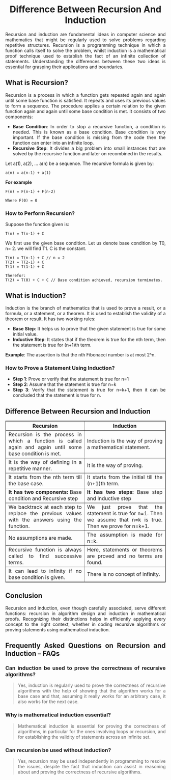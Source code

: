 <div align="justify">

# <div align="center">Difference Between Recursion And Induction</div>

Recursion and induction are fundamental ideas in computer science and mathematics that might be regularly used to solve problems regarding repetitive structures. Recursion is a programming technique in which a function calls itself to solve the problem, whilst induction is a mathematical proof technique used to establish the fact of an infinite collection of statements. Understanding the differences between these two ideas is essential for grasping their applications and boundaries.

## What is Recursion?

Recursion is a process in which a function gets repeated again and again until some base function is satisfied. It repeats and uses its previous values to form a sequence. The procedure applies a certain relation to the given function again and again until some base condition is met. It consists of two components:

- __Base Condition__: In order to stop a recursive function, a condition is needed. This is known as a base condition. Base condition is very important. If the base condition is missing from the code then the function can enter into an infinite loop.
- __Recursive Step__: It divides a big problem into small instances that are solved by the recursive function and later on recombined in the results.

Let a(1), a(2), ... a(n) be a sequence. The recursive formula is given by:

```
a(n) = a(n-1) + a(1)
```

__For example__

```
F(n) = F(n-1) + F(n-2)

Where F(0) = 0
```

### How to Perform Recursion? 

Suppose the function given is:

```
T(n) = T(n-1) + C
```

We first use the given base condition. Let us denote base condition by T0, n= 2. we will find T1. C is the constant.

```
T(n) = T(n-1) + C // n = 2
T(2) = T(2-1) + C
T(1) = T(1-1) + C

Therefor:
T(2) = T(0) + C + C // Base condition achieved, recursion terminates.
```

## What is Induction?

Induction is the branch of mathematics that is used to prove a result, or a formula, or a statement, or a theorem. It is used to establish the validity of a theorem or result. It has two working rules:

- __Base Step__: It helps us to prove that the given statement is true for some initial value. 
- __Inductive Step__: It states that if the theorem is true for the nth term, then the statement is true for (n+1)th term. 

__Example__: The assertion is that the nth Fibonacci number is at most 2^n. 

### How to Prove a Statement Using Induction? 

- __Step 1__: Prove or verify that the statement is true for n=1
- __Step 2__: Assume that the statement is true for n=k
- __Step 3__: Verify that the statement is true for n=k+1, then it can be concluded that the statement is true for n. 

## Difference Between Recursion and Induction

<table border="1">
  <tr align="center">
    <th>Recursion</th>
    <th>Induction</th>
  </tr>
  <tr align="justify">
    <td>Recursion is the process in which a function is called again and again until some base condition is met.</td>
    <td>Induction is the way of proving a mathematical statement.</td>
  </tr>
  <tr align="justify">
    <td>It is the way of defining in a repetitive manner.</td>
    <td>It is the way of proving.</td>
  </tr>
  <tr align="justify">
    <td>It starts from the nth term till the base case.</td>
    <td>It starts from the initial till the (n+1)th term.</td>
  </tr>
  <tr align="justify">
    <td>
      <strong>It has two components:</strong> Base condition and Recursive step
    </td>
    <td>
      <strong>It has two steps:</strong> Base step and Inductive step
    </td>
  </tr>
  <tr align="justify">
    <td>We backtrack at each step to replace the previous values with the answers using the function.</td>
    <td>We just prove that the statement is true for n=1. Then we assume that n=k is true. Then we prove for n=k+1.</td>
  </tr>
  <tr align="justify">
    <td>No assumptions are made.</td>
    <td>The assumption is made for n=k.</td>
  </tr>
  <tr align="justify">
    <td>Recursive function is always called to find successive terms.</td>
    <td>Here, statements or theorems are proved and no terms are found.</td>
  </tr>
  <tr align="justify">
    <td>It can lead to infinity if no base condition is given.</td>
    <td>There is no concept of infinity.</td>
  </tr>
</table>

## Conclusion

Recursion and induction, even though carefully associated, serve different functions: recursion in algorithm design and induction in mathematical proofs. Recognizing their distinctions helps in efficiently applying every concept to the right context, whether in coding recursive algorithms or proving statements using mathematical induction.

## Frequently Asked Questions on Recursion and Induction – FAQs

### Can induction be used to prove the correctness of recursive algorithms?

> Yes, induction is regularly used to prove the correctness of recursive algorithms with the help of showing that the algorithm works for a base case and that, assuming it really works for an arbitrary case, it also works for the next case.

### Why is mathematical induction essential?

> Mathematical induction is essential for proving the correctness of algorithms, in particular for the ones involving loops or recursion, and for establishing the validity of statements across an infinite set.

### Can recursion be used without induction?

> Yes, recursion may be used independently in programming to resolve the issues, despite the fact that induction can assist in reasoning about and proving the correctness of recursive algorithms.

</div>
